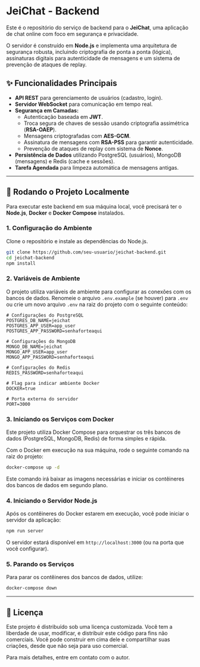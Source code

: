 # JeiChat - Backend

Este é o repositório do serviço de backend para o **JeiChat**, uma aplicação de chat online com foco em segurança e privacidade.

O servidor é construído em **Node.js** e implementa uma arquitetura de segurança robusta, incluindo criptografia de ponta a ponta (lógica), assinaturas digitais para autenticidade de mensagens e um sistema de prevenção de ataques de replay.

## ✨ Funcionalidades Principais

*   **API REST** para gerenciamento de usuários (cadastro, login).
*   **Servidor WebSocket** para comunicação em tempo real.
*   **Segurança em Camadas:**
    *   Autenticação baseada em **JWT**.
    *   Troca segura de chaves de sessão usando criptografia assimétrica (**RSA-OAEP**).
    *   Mensagens criptografadas com **AES-GCM**.
    *   Assinatura de mensagens com **RSA-PSS** para garantir autenticidade.
    *   Prevenção de ataques de replay com sistema de **Nonce**.
*   **Persistência de Dados** utilizando PostgreSQL (usuários), MongoDB (mensagens) e Redis (cache e sessões).
*   **Tarefa Agendada** para limpeza automática de mensagens antigas.

---

## 🚀 Rodando o Projeto Localmente

Para executar este backend em sua máquina local, você precisará ter o **Node.js**, **Docker** e **Docker Compose** instalados.

### 1. Configuração do Ambiente

Clone o repositório e instale as dependências do Node.js.

```bash
git clone https://github.com/seu-usuario/jeichat-backend.git
cd jeichat-backend
npm install
```

### 2. Variáveis de Ambiente

O projeto utiliza variáveis de ambiente para configurar as conexões com os bancos de dados. Renomeie o arquivo `.env.example` (se houver) para `.env` ou crie um novo arquivo `.env` na raiz do projeto com o seguinte conteúdo:

```env
# Configurações do PostgreSQL
POSTGRES_DB_NAME=jeichat
POSTGRES_APP_USER=app_user
POSTGRES_APP_PASSWORD=senhaforteaqui

# Configurações do MongoDB
MONGO_DB_NAME=jeichat
MONGO_APP_USER=app_user
MONGO_APP_PASSWORD=senhaforteaqui

# Configurações do Redis
REDIS_PASSWORD=senhaforteaqui

# Flag para indicar ambiente Docker
DOCKER=true

# Porta externa do servidor
PORT=3000
```

### 3. Iniciando os Serviços com Docker

Este projeto utiliza Docker Compose para orquestrar os três bancos de dados (PostgreSQL, MongoDB, Redis) de forma simples e rápida.

Com o Docker em execução na sua máquina, rode o seguinte comando na raiz do projeto:

```bash
docker-compose up -d
```

Este comando irá baixar as imagens necessárias e iniciar os contêineres dos bancos de dados em segundo plano.

### 4. Iniciando o Servidor Node.js

Após os contêineres do Docker estarem em execução, você pode iniciar o servidor da aplicação:

```bash
npm run server
```

O servidor estará disponível em `http://localhost:3000` (ou na porta que você configurar).

### 5. Parando os Serviços

Para parar os contêineres dos bancos de dados, utilize:

```bash
docker-compose down
```

---

## 📜 Licença

Este projeto é distribuído sob uma licença customizada. Você tem a liberdade de usar, modificar, e distribuir este código para fins não comerciais. Você pode construir em cima dele e compartilhar suas criações, desde que não seja para uso comercial.

Para mais detalhes, entre em contato com o autor.
